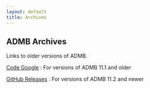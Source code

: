 ```yaml
---
layout: default
title: Archives
---
```


ADMB Archives
-------------

Links to older versions of ADMB.

[Code Google](https://code.google.com/archive/p/admb-project/downloads)
: For versions of ADMB 11.1 and older

[GitHub Releases](https://github.com/admb-project/admb/releases/)
: For versions of ADMB 11.2 and newer

